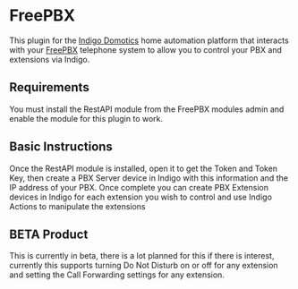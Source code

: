 # FreePBX

This plugin for the [Indigo Domotics](http://www.indigodomo.com/) home automation platform that interacts with your [FreePBX](http://www.freepbx.org/) telephone system to allow you to control your PBX and extensions via Indigo.

## Requirements

You must install the RestAPI module from the FreePBX modules admin and enable the module for this plugin to work.

## Basic Instructions

Once the RestAPI module is installed, open it to get the Token and Token Key, then create a PBX Server device in Indigo with this information and the IP address of your PBX.  Once complete you can create PBX Extension devices in Indigo for each extension you wish to control and use Indigo Actions to manipulate the extensions

## BETA Product

This is currently in beta, there is a lot planned for this if there is interest, currently this supports turning Do Not Disturb on or off for any extension and setting the Call Forwarding settings for any extension.